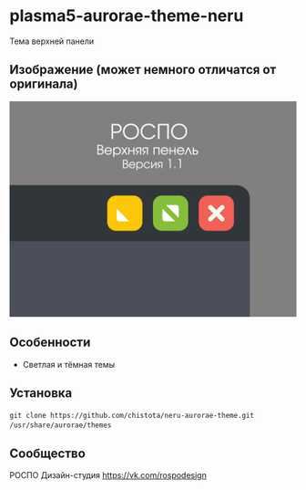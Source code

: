 plasma5-aurorae-theme-neru
===========================

Тема верхней панели

## Изображение (может немного отличатся от оригинала)

![Screenshot](screenshot.svg)

## Особенности

* Светлая и тёмная темы

## Установка

`git clone https://github.com/chistota/neru-aurorae-theme.git /usr/share/aurorae/themes`

## Сообщество
РОСПО Дизайн-студия
https://vk.com/rospodesign
